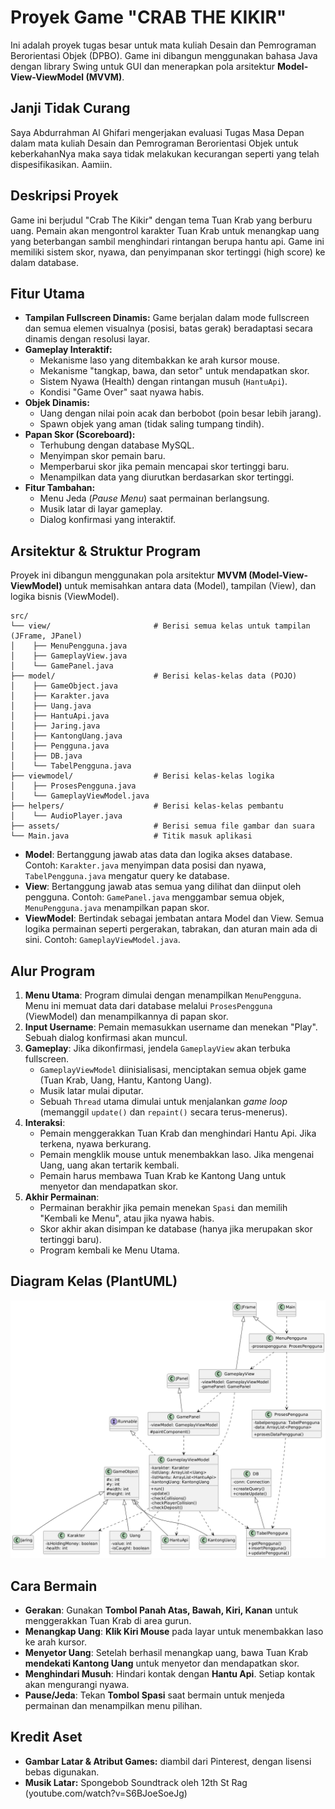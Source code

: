 # Proyek Game "CRAB THE KIKIR"

Ini adalah proyek tugas besar untuk mata kuliah Desain dan Pemrograman Berorientasi Objek (DPBO). Game ini dibangun menggunakan bahasa Java dengan library Swing untuk GUI dan menerapkan pola arsitektur **Model-View-ViewModel (MVVM)**.

## Janji Tidak Curang
Saya Abdurrahman Al Ghifari mengerjakan evaluasi Tugas Masa Depan dalam mata kuliah
Desain dan Pemrograman Berorientasi Objek untuk keberkahanNya maka saya
tidak melakukan kecurangan seperti yang telah dispesifikasikan. Aamiin.

## Deskripsi Proyek

Game ini berjudul "Crab The Kikir" dengan tema Tuan Krab yang berburu uang. Pemain akan mengontrol karakter Tuan Krab untuk menangkap uang yang beterbangan sambil menghindari rintangan berupa hantu api. Game ini memiliki sistem skor, nyawa, dan penyimpanan skor tertinggi (high score) ke dalam database.

## Fitur Utama

* **Tampilan Fullscreen Dinamis:** Game berjalan dalam mode fullscreen dan semua elemen visualnya (posisi, batas gerak) beradaptasi secara dinamis dengan resolusi layar.
* **Gameplay Interaktif:**
    * Mekanisme laso yang ditembakkan ke arah kursor mouse.
    * Mekanisme "tangkap, bawa, dan setor" untuk mendapatkan skor.
    * Sistem Nyawa (Health) dengan rintangan musuh (`HantuApi`).
    * Kondisi "Game Over" saat nyawa habis.
* **Objek Dinamis:**
    * Uang dengan nilai poin acak dan berbobot (poin besar lebih jarang).
    * Spawn objek yang aman (tidak saling tumpang tindih).
* **Papan Skor (Scoreboard):**
    * Terhubung dengan database MySQL.
    * Menyimpan skor pemain baru.
    * Memperbarui skor jika pemain mencapai skor tertinggi baru.
    * Menampilkan data yang diurutkan berdasarkan skor tertinggi.
* **Fitur Tambahan:**
    * Menu Jeda (*Pause Menu*) saat permainan berlangsung.
    * Musik latar di layar gameplay.
    * Dialog konfirmasi yang interaktif.

## Arsitektur & Struktur Program

Proyek ini dibangun menggunakan pola arsitektur **MVVM (Model-View-ViewModel)** untuk memisahkan antara data (Model), tampilan (View), dan logika bisnis (ViewModel).

```
src/
└── view/                       # Berisi semua kelas untuk tampilan (JFrame, JPanel)
│    ├── MenuPengguna.java
│    ├── GameplayView.java
│    └── GamePanel.java
├── model/                      # Berisi kelas-kelas data (POJO)
│    ├── GameObject.java
│    ├── Karakter.java
│    ├── Uang.java
│    ├── HantuApi.java
│    ├── Jaring.java
│    ├── KantongUang.java
│    ├── Pengguna.java
│    ├── DB.java
│    └── TabelPengguna.java
├── viewmodel/                  # Berisi kelas-kelas logika
│    ├── ProsesPengguna.java
│    └── GameplayViewModel.java
├── helpers/                    # Berisi kelas-kelas pembantu
│    └── AudioPlayer.java
├── assets/                     # Berisi semua file gambar dan suara
└── Main.java                   # Titik masuk aplikasi

```

* **Model**: Bertanggung jawab atas data dan logika akses database. Contoh: `Karakter.java` menyimpan data posisi dan nyawa, `TabelPengguna.java` mengatur query ke database.
* **View**: Bertanggung jawab atas semua yang dilihat dan diinput oleh pengguna. Contoh: `GamePanel.java` menggambar semua objek, `MenuPengguna.java` menampilkan papan skor.
* **ViewModel**: Bertindak sebagai jembatan antara Model dan View. Semua logika permainan seperti pergerakan, tabrakan, dan aturan main ada di sini. Contoh: `GameplayViewModel.java`.

## Alur Program

1.  **Menu Utama**: Program dimulai dengan menampilkan `MenuPengguna`. Menu ini memuat data dari database melalui `ProsesPengguna` (ViewModel) dan menampilkannya di papan skor.
2.  **Input Username**: Pemain memasukkan username dan menekan "Play". Sebuah dialog konfirmasi akan muncul.
3.  **Gameplay**: Jika dikonfirmasi, jendela `GameplayView` akan terbuka fullscreen.
    * `GameplayViewModel` diinisialisasi, menciptakan semua objek game (Tuan Krab, Uang, Hantu, Kantong Uang).
    * Musik latar mulai diputar.
    * Sebuah `Thread` utama dimulai untuk menjalankan *game loop* (memanggil `update()` dan `repaint()` secara terus-menerus).
4.  **Interaksi**:
    * Pemain menggerakkan Tuan Krab dan menghindari Hantu Api. Jika terkena, nyawa berkurang.
    * Pemain mengklik mouse untuk menembakkan laso. Jika mengenai Uang, uang akan tertarik kembali.
    * Pemain harus membawa Tuan Krab ke Kantong Uang untuk menyetor dan mendapatkan skor.
5.  **Akhir Permainan**:
    * Permainan berakhir jika pemain menekan `Spasi` dan memilih "Kembali ke Menu", atau jika nyawa habis.
    * Skor akhir akan disimpan ke database (hanya jika merupakan skor tertinggi baru).
    * Program kembali ke Menu Utama.

## Diagram Kelas (PlantUML)
![desain_diagram.png](desain_diagram.png)


## Cara Bermain

* **Gerakan**: Gunakan **Tombol Panah Atas, Bawah, Kiri, Kanan** untuk menggerakkan Tuan Krab di area gurun.
* **Menangkap Uang**: **Klik Kiri Mouse** pada layar untuk menembakkan laso ke arah kursor.
* **Menyetor Uang**: Setelah berhasil menangkap uang, bawa Tuan Krab **mendekati Kantong Uang** untuk menyetor dan mendapatkan skor.
* **Menghindari Musuh**: Hindari kontak dengan **Hantu Api**. Setiap kontak akan mengurangi nyawa.
* **Pause/Jeda**: Tekan **Tombol Spasi** saat bermain untuk menjeda permainan dan menampilkan menu pilihan.

## Kredit Aset

* **Gambar Latar & Atribut Games:** diambil dari Pinterest, dengan lisensi bebas digunakan.
* **Musik Latar:** Spongebob Soundtrack oleh 12th St Rag (youtube.com/watch?v=S6BJoeSoeJg) 

